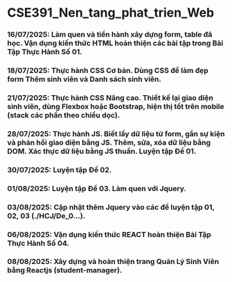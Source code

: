 # CSE391_Nen_tang_phat_trien_Web
### 16/07/2025: Làm quen và tiến hành xây dựng form, table đã học. Vận dụng kiến thức HTML hoàn thiện các bài tập trong Bài Tập Thực Hành Số 01.
### 18/07/2025: Thực hành CSS Cơ bản. Dùng CSS để làm đẹp form Thêm sinh viên và Danh sách sinh viên.
### 21/07/2025: Thực hành CSS Nâng cao. Thiết kế lại giao diện sinh viên, dùng Flexbox hoặc Bootstrap, hiện thị tốt trên mobile (stack các phần theo chiều dọc).
### 28/07/2025: Thực hành JS. Biết lấy dữ liệu từ form, gắn sự kiện và phản hồi giao diện bằng JS. Thêm, sửa, xóa dữ liệu bằng DOM. Xác thực dữ liệu bằng JS thuần. Luyện tập Đề 01.
### 30/07/2025: Luyện tập Đề 02.
### 01/08/2025: Luyện tập Đề 03. Làm quen với Jquery.
### 03/08/2025: Cập nhật thêm Jquery vào các đề luyện tập 01, 02, 03 (./HCJ/De_0...).
### 06/08/2025: Vận dụng kiến thức REACT hoàn thiện Bài Tập Thực Hành Số 04.
### 08/08/2025: Xây dựng và hoàn thiện trang Quản Lý Sinh Viên bằng Reactjs (student-manager).
